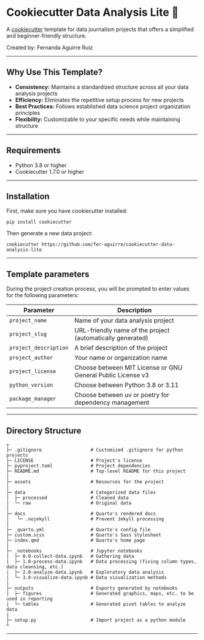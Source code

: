 # Cookiecutter Data Analysis Lite 🐝

A [cookiecutter](https://github.com/cookiecutter/cookiecutter) template for data journalism projects that offers a simplified and beginner-friendly structure.

Created by: Fernanda Aguirre Ruíz

---

## Why Use This Template?

- **Consistency:** Maintains a standardized structure across all your data analysis projects
- **Efficiency:** Eliminates the repetitive setup process for new projects
- **Best Practices:** Follows established data science project organization principles
- **Flexibility:** Customizable to your specific needs while maintaining structure

---

## Requirements

- Python 3.8 or higher
- Cookiecutter 1.7.0 or higher

---

## Installation

First, make sure you have cookiecutter installed:

```
pip install cookiecutter
```
Then generate a new data project:

```
cookiecutter https://github.com/fer-aguirre/cookiecutter-data-analysis-lite
```

---

## Template parameters

During the project creation process, you will be prompted to enter values for the following parameters:

| Parameter          | Description                                                   |
|--------------------|---------------------------------------------------------------|
| `project_name`     | Name of your data analysis project                            |
| `project_slug`     | URL-friendly name of the project (automatically generated)    |
| `project_description` | A brief description of the project                         |
| `project_author`   | Your name or organization name                                |
| `project_license`  | Choose between MIT License or GNU General Public License v3   |
| `python_version`   | Choose between Python 3.8 or 3.11                             |
| `package_manager`  | Choose between uv or poetry for dependency management         |

---

## Directory Structure
```
┬
├─ .gitignore                  # Customized .gitignore for python projects
├─ LICENSE                     # Project's license
├─ pyproject.toml              # Project dependencies
├─ README.md                   # Top-level README for this project
|
├─ assets                      # Resources for the project
|
├─ data                        # Categorized data files                       
|  ├─ processed                # Cleaned data
|  └─ raw                      # Original data
|
├─ docs                        # Quarto's rendered docs
|   └─ .nojekyll               # Prevent Jekyll processing
|
├─ _quarto.yml                 # Quarto's config file
├─ custom.scss                 # Quarto's Sass stylesheet
├─ index.qmd                   # Quarto's home page
|
├─ _notebooks                  # Jupyter notebooks
|  ├─ 0.0-collect-data.ipynb   # Gathering data
|  ├─ 1.0-process-data.ipynb   # Data processing (fixing column types, data cleansing, etc.)
|  ├─ 2.0-analyze-data.ipynb   # Exploratory data analysis
|  └─ 3.0-visualize-data.ipynb # Data visualization methods
|
├─ outputs                     # Exports generated by notebooks
|  ├─ figures                  # Generated graphics, maps, etc. to be used in reporting
|  └─ tables                   # Generated pivot tables to analyze data
|
├─ setup.py                    # Import project as a python module
┴

```
---